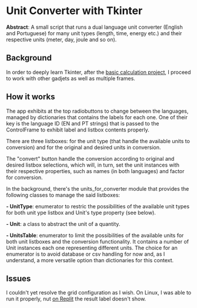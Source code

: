 # Unit Converter with Tkinter
**Abstract**: A small script that runs a dual language unit converter (English and Portuguese) for many unit types (length, time, energy etc.) and their respective units (meter, day, joule and so on).

## Background
In order to deeply learn Tkinter, after the [basic calculation project](https://github.com/geovanilopesdias/tkinter_common_calculator), I proceed to work with other gadjets as well as multiple frames.

## How it works
The app exhibits at the top radiobuttons to change between the languages, managed by dictionaries that contains the labels for each one. One of their key is the language ID (EN and PT strings) that is passed to the ControlFrame to exhibit label and listbox contents properly.

There are three listboxes: for the unit type (that handle the available units to conversion) and for the original and desired units in conversion.

The "convert" button handle the conversion according to original and desired listbox selections, which will, in turn, set the unit instances with their respective properties, such as names (in both languages) and factor for conversion.

In the background, there's the units_for_converter module that provides the following classes to manage the said listboxes:

**- UnitType**: enumerator to restric the possibilities of the available unit types for both unit ype listbox and Unit's type property (see below).

**- Unit**: a class to abstract the unit of a quantity.

**- UnitsTable**: enumerator to limit the possibilities of the available units for both unit listboxes and the conversion functionality. It contains a number of Unit instances each one representing different units. The choice for an enumerator is to avoid database or csv handling for now and, as I understand, a more versatile option than dictionaries for this context.

## Issues
I couldn't yet resolve the grid configuration as I wish. On Linux, I was able to run it properly, nut [on Replit](https://replit.com/@GeovaniLopesLop/unitconverter#main.py) the result label doesn't show.
